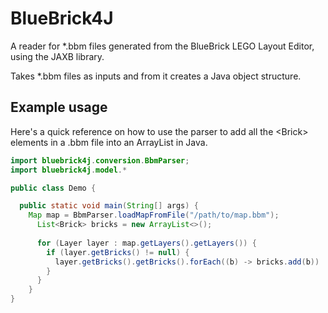 # BlueBrick4J

A reader for *.bbm files generated from the BlueBrick LEGO Layout Editor, using the JAXB library.

Takes *.bbm files as inputs and from it creates a Java object structure.

## Example usage
Here's a quick reference on how to use the parser to add all the \<Brick\> elements in a .bbm file into an ArrayList in Java.

```java
import bluebrick4j.conversion.BbmParser;
import bluebrick4j.model.*

public class Demo {

  public static void main(String[] args) {
    Map map = BbmParser.loadMapFromFile("/path/to/map.bbm");
      List<Brick> bricks = new ArrayList<>();
      
      for (Layer layer : map.getLayers().getLayers()) {
        if (layer.getBricks() != null) {
          layer.getBricks().getBricks().forEach((b) -> bricks.add(b))
        }
      }
    }
}
```
